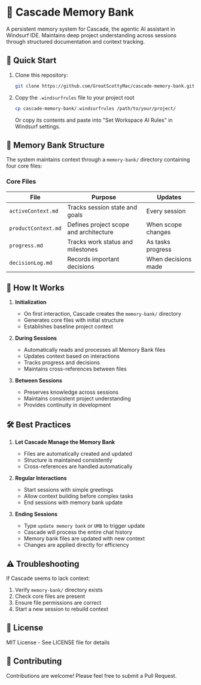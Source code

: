 # 🧠 Cascade Memory Bank

A persistent memory system for Cascade, the agentic AI assistant in Windsurf IDE. Maintains deep project understanding across sessions through structured documentation and context tracking.

## 🚀 Quick Start

1. Clone this repository:
   ```bash
   git clone https://github.com/GreatScottyMac/cascade-memory-bank.git
   ```

2. Copy the `.windsurfrules` file to your project root
   ```bash
   cp cascade-memory-bank/.windsurfrules /path/to/your/project/
   ```

   Or copy its contents and paste into "Set Workspace AI Rules" in Windsurf settings.

## 📁 Memory Bank Structure

The system maintains context through a `memory-bank/` directory containing four core files:

### Core Files

| File | Purpose | Updates |
|------|---------|---------|
| `activeContext.md` | Tracks session state and goals | Every session |
| `productContext.md` | Defines project scope and architecture | When scope changes |
| `progress.md` | Tracks work status and milestones | As tasks progress |
| `decisionLog.md` | Records important decisions | When decisions made |

## 🔄 How It Works

1. **Initialization**
   - On first interaction, Cascade creates the `memory-bank/` directory
   - Generates core files with initial structure
   - Establishes baseline project context

2. **During Sessions**
   - Automatically reads and processes all Memory Bank files
   - Updates context based on interactions
   - Tracks progress and decisions
   - Maintains cross-references between files

3. **Between Sessions**
   - Preserves knowledge across sessions
   - Maintains consistent project understanding
   - Provides continuity in development

## 🛠️ Best Practices

1. **Let Cascade Manage the Memory Bank**
   - Files are automatically created and updated
   - Structure is maintained consistently
   - Cross-references are handled automatically

2. **Regular Interactions**
   - Start sessions with simple greetings
   - Allow context building before complex tasks
   - End sessions with memory bank update

3. **Ending Sessions**
   - Type `update memory bank` or `UMB` to trigger update
   - Cascade will process the entire chat history
   - Memory bank files are updated with new context
   - Changes are applied directly for efficiency

## ⚠️ Troubleshooting

If Cascade seems to lack context:
1. Verify `memory-bank/` directory exists
2. Check core files are present
3. Ensure file permissions are correct
4. Start a new session to rebuild context

## 📝 License

MIT License - See LICENSE file for details

## 🤝 Contributing

Contributions are welcome! Please feel free to submit a Pull Request.
